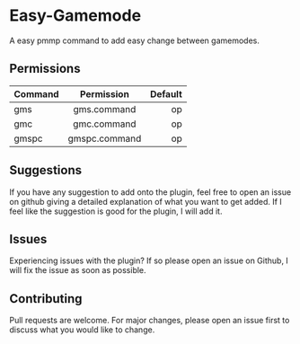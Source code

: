 # Easy-Gamemode
A easy pmmp command to add easy change between gamemodes.

## Permissions
| Command  | Permission | Default |
| :------------ |:---------------:| -----:|
|gms|gms.command|op|
|gmc|gmc.command|op|
gmspc|gmspc.command|op|

## Suggestions
If you have any suggestion to add onto the plugin, feel free to open an issue on github giving a detailed explanation of what you want to get added. If I feel like the suggestion is good for the plugin, I will add it.

## Issues
Experiencing issues with the plugin? If so please open an issue on Github, I will fix the issue as soon as possible.

## Contributing
Pull requests are welcome. For major changes, please open an issue first to discuss what you would like to change.
